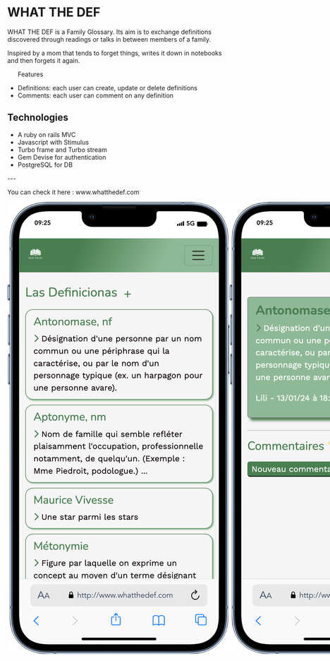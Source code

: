 <h1>WHAT THE DEF</h1>
<p>WHAT THE DEF is a Family Glossary. Its aim is to exchange definitions discovered through readings or talks in between members of a family.</p>

<p>Inspired by a mom that tends to forget things, writes it down in notebooks and then forgets it again.</p>

<ul>
  <p>Features</p>
    <li>Definitions: each user can create, update or delete definitions</li>
    <li>Comments: each user can comment on any definition</li>
</ul>

<h2>Technologies</h2>
<ul>
  <li>A ruby on rails MVC</li>
  <li>Javascript with Stimulus</li>
  <li>Turbo frame and Turbo stream</li>
  <li>Gem Devise for authentication</li>
  <li>PostgreSQL for DB</li>
</ul>

<p>---</p>
<p>You can check it here : www.whatthedef.com</p>
<div style="display: flex">
<img src="app/assets/images/mobile.png"/>
<img src="app/assets/images/mobile1.png"/>
<img src="app/assets/images/mobile2.png"/>
<img src="app/assets/images/mobile3.png"/>
<!-- <img src="app/assets/images/message.gif" width="200" height="500"/>
<img src="app/assets/images/mobile.gif" width="200" height="500"/> -->
</div>
